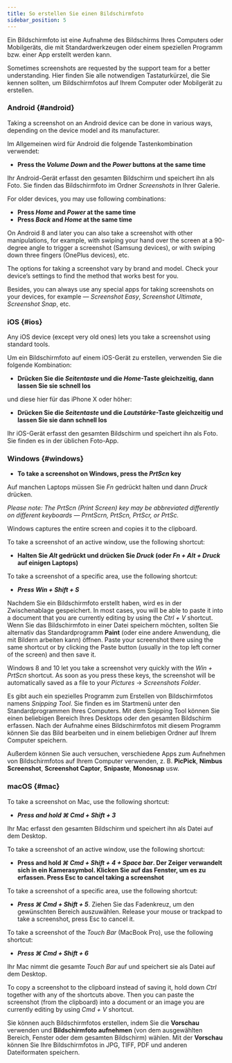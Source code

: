 ```yaml
---
title: So erstellen Sie einen Bildschirmfoto
sidebar_position: 5
---
```


Ein Bildschirmfoto ist eine Aufnahme des Bildschirms Ihres Computers oder Mobilgeräts, die mit Standardwerkzeugen oder einem speziellen Programm bzw. einer App erstellt werden kann.

Sometimes screenshots are requested by the support team for a better understanding. Hier finden Sie alle notwendigen Tastaturkürzel, die Sie kennen sollten, um Bildschirmfotos auf Ihrem Computer oder Mobilgerät zu erstellen.

### Android {#android}

Taking a screenshot on an Android device can be done in various ways, depending on the device model and its manufacturer.

Im Allgemeinen wird für Android die folgende Tastenkombination verwendet:

- **Press the *Volume Down* and the *Power* buttons at the same time**

Ihr Android-Gerät erfasst den gesamten Bildschirm und speichert ihn als Foto. Sie finden das Bildschirmfoto im Ordner *Screenshots* in Ihrer Galerie.

For older devices, you may use following combinations:

- **Press *Home* and *Power* at the same time**
- **Press *Back* and *Home* at the same time**

On Android 8 and later you can also take a screenshot with other manipulations, for example, with swiping your hand over the screen at a 90-degree angle to trigger a screenshot (Samsung devices), or with swiping down three fingers (OnePlus devices), etc.

The options for taking a screenshot vary by brand and model. Check your device’s settings to find the method that works best for you.

Besides, you can always use any special apps for taking screenshots on your devices, for example — *Screenshot Easy*, *Screenshot Ultimate*, *Screenshot Snap*, etc.

### iOS {#ios}

Any iOS device (except very old ones) lets you take a screenshot using standard tools.

Um ein Bildschirmfoto auf einem iOS-Gerät zu erstellen, verwenden Sie die folgende Kombination:

- **Drücken Sie die *Seitentaste* und die *Home*-Taste gleichzeitig, dann lassen Sie sie schnell los**

und diese hier für das iPhone X oder höher:

- **Drücken Sie die *Seitentaste* und die *Lautstärke*-Taste gleichzeitig und lassen Sie sie dann schnell los**

Ihr iOS-Gerät erfasst den gesamten Bildschirm und speichert ihn als Foto. Sie finden es in der üblichen Foto-App.

### Windows {#windows}

- **To take a screenshot on Windows, press the *PrtScn* key**

Auf manchen Laptops müssen Sie *Fn* gedrückt halten und dann *Druck* drücken.

*Please note: The PrtScn (Print Screen) key may be abbreviated differently on different keyboards — PrntScrn, PrtScn, PrtScr, or PrtSc.*

Windows captures the entire screen and copies it to the clipboard.

To take a screenshot of an active window, use the following shortcut:

- **Halten Sie *Alt* gedrückt und drücken Sie *Druck* (oder *Fn + Alt + Druck* auf einigen Laptops)**

To take a screenshot of a specific area, use the following shortcut:

- ***Press ***Win + Shift + S******

Nachdem Sie ein Bildschirmfoto erstellt haben, wird es in der Zwischenablage gespeichert. In most cases, you will be able to paste it into a document that you are currently editing by using the *Ctrl + V* shortcut. Wenn Sie das Bildschirmfoto in einer Datei speichern möchten, sollten Sie alternativ das Standardprogramm **Paint** (oder eine andere Anwendung, die mit Bildern arbeiten kann) öffnen. Paste your screenshot there using the same shortcut or by clicking the Paste button (usually in the top left corner of the screen) and then save it.

Windows 8 and 10 let you take a screenshot very quickly with the *Win + PrtScn* shortcut. As soon as you press these keys, the screenshot will be automatically saved as a file to your *Pictures* → *Screenshots Folder*.

Es gibt auch ein spezielles Programm zum Erstellen von Bildschirmfotos namens *Snipping Tool*. Sie finden es im Startmenü unter den Standardprogrammen Ihres Computers. Mit dem Snipping Tool können Sie einen beliebigen Bereich Ihres Desktops oder den gesamten Bildschirm erfassen. Nach der Aufnahme eines Bildschirmfotos mit diesem Programm können Sie das Bild bearbeiten und in einem beliebigen Ordner auf Ihrem Computer speichern.

Außerdem können Sie auch versuchen, verschiedene Apps zum Aufnehmen von Bildschirmfotos auf Ihrem Computer verwenden, z. B. **PicPick**, **Nimbus Screenshot**, **Screenshot Captor**, **Snipaste**, **Monosnap** usw.

### macOS {#mac}

To take a screenshot on Mac, use the following shortcut:

- ***Press and hold ***⌘ Cmd + Shift + 3******

Ihr Mac erfasst den gesamten Bildschirm und speichert ihn als Datei auf dem Desktop.

To take a screenshot of an active window, use the following shortcut:

- **Press and hold *⌘ Cmd + Shift + 4 + Space bar*. Der Zeiger verwandelt sich in ein Kamerasymbol. Klicken Sie auf das Fenster, um es zu erfassen. Press Esc to cancel taking a screenshot**

To take a screenshot of a specific area, use the following shortcut:

- ***Press ***⌘ Cmd + Shift + 5******. Ziehen Sie das Fadenkreuz, um den gewünschten Bereich auszuwählen. Release your mouse or trackpad to take a screenshot, press Esc to cancel it.

To take a screenshot of the *Touch Bar* (MacBook Pro), use the following shortcut:

- ***Press ***⌘ Cmd + Shift + 6******

Ihr Mac nimmt die gesamte *Touch Bar* auf und speichert sie als Datei auf dem Desktop.

To copy a screenshot to the clipboard instead of saving it, hold down *Ctrl* together with any of the shortcuts above. Then you can paste the screenshot (from the clipboard) into a document or an image you are currently editing by using *Cmd + V* shortcut.

Sie können auch Bildschirmfotos erstellen, indem Sie die **Vorschau** verwenden und **Bildschirmfoto aufnehmen** (von dem ausgewählten Bereich, Fenster oder dem gesamten Bildschirm) wählen. Mit der **Vorschau** können Sie Ihre Bildschirmfotos in JPG, TIFF, PDF und anderen Dateiformaten speichern.
